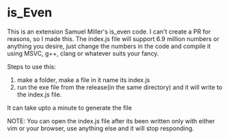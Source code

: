 # is_Even
This is an extension Samuel Miller's is_even code. I can't create a PR for reasons, so I made this.
The index.js file will support 6.9 million numbers or anything you desire, just change the numbers in the code and compile it using MSVC, g++, clang or whatever suits your fancy.

Steps to use this:
1. make a folder, make a file in it name its index.js
2. run the exe file from the release(in the same directory) and it will write to the index.js file.

It can take upto a minute to generate the file

NOTE: 
You can open the index.js file after its been written only with either vim or your browser, use anything else and it will stop responding.
